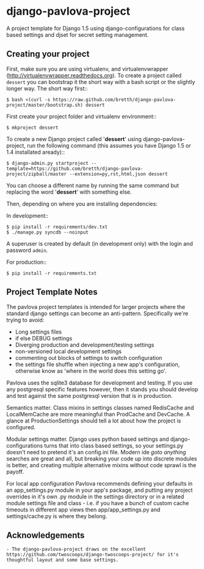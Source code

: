 django-pavlova-project
=======================

A project template for Django 1.5 using django-configurations for class based settings and djset for secret setting management.

Creating your project
----------------------

First, make sure you are using virtualenv, and virtualenvwrapper (http://virtualenvwrapper.readthedocs.org). To create a project called ``dessert`` you can bootstrap it the short way with a bash script or the slightly longer way. The short way first::

    $ bash <(curl -s https://raw.github.com/bretth/django-pavlova-project/master/bootstrap.sh) dessert

First create your project folder and virtualenv environment::

    $ mkproject dessert

To create a new Django project called '**dessert**' using django-pavlova-project, run the following command (this assumes you have Django 1.5 or 1.4 installated aready)::

    $ django-admin.py startproject --template=https://github.com/bretth/django-pavlova-project/zipball/master --extension=py,rst,html,json dessert

You can choose a different name by running the same command but replacing the word '**dessert**' with something else.

Then, depending on where you are installing dependencies:

In development::

    $ pip install -r requirements/dev.txt
    $ ./manage.py syncdb --noinput

A superuser is created by default (in development only) with the login and password ``admin``.

For production::

    $ pip install -r requirements.txt
    
    
Project Template Notes
------------------------
The pavlova project templates is intended for larger projects where the standard django settings can become an anti-pattern. Specifically we're trying to avoid:

 - Long settings files
 - if else DEBUG settings
 - Diverging production and development/testing settings
 - non-versioned local development settings
 - commenting out blocks of settings to switch configuration
 - the settings file shuffle when injecting a new app's configuration, otherwise know as 'where in the world does this setting go'.

Pavlova uses the sqlite3 database for development and testing. If you use any postgresql specific features however, then it stands you should develop and test against the same postgresql version that is in production.

Semantics matter. Class mixins in settings classes named RedisCache and LocalMemCache are more meaningful than ProdCache and DevCache. A glance at ProductionSettings should tell a lot about how the project is configured.

Modular settings matter. Django uses python based settings and django-configurations turns that into class based settings, so your settings.py doesn't need to pretend it's an config.ini file. Modern ide *goto anything* searches are great and all, but breaking your code up into discrete modules is better, and creating multiple alternative mixins without code sprawl is the payoff.

For local app configuration Pavlova recommends defining your defaults in an app_settings.py module in your app's package, and putting any project overrides in it's own <app name>.py module in the settings directory or in a related module settings file and class - i.e. if you have a bunch of custom cache timeouts in different app views then app/app_settings.py and settings/cache.py is where they belong.


Acknowledgements
-----------------

    - The django-pavlova-project draws on the excellent https://github.com/twoscoops/django-twoscoops-project/ for it's thoughtful layout and some base settings.
